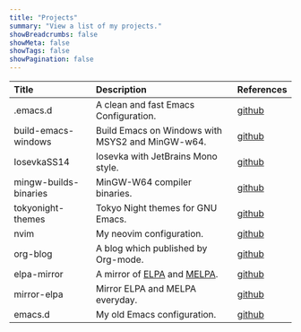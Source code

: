 ```yaml
---
title: "Projects"
summary: "View a list of my projects."
showBreadcrumbs: false
showMeta: false
showTags: false
showPagination: false
---
```


| Title                 | Description                                                                | References                                                     |
|:----------------------|:---------------------------------------------------------------------------|:---------------------------------------------------------------|
| .emacs.d              | A clean and fast Emacs Configuration.                                      | [github](https://github.com/xuchengpeng/.emacs.d)              |
| build-emacs-windows   | Build Emacs on Windows with MSYS2 and MinGW-w64.                           | [github](https://github.com/xuchengpeng/build-emacs-windows)   |
| IosevkaSS14           | Iosevka with JetBrains Mono style.                                         | [github](https://github.com/xuchengpeng/IosevkaSS14)           |
| mingw-builds-binaries | MinGW-W64 compiler binaries.                                               | [github](https://github.com/xuchengpeng/mingw-builds-binaries) |
| tokyonight-themes     | Tokyo Night themes for GNU Emacs.                                          | [github](https://github.com/xuchengpeng/tokyonight-themes)     |
| nvim                  | My neovim configuration.                                                   | [github](https://github.com/xuchengpeng/nvim)                  |
| org-blog              | A blog which published by Org-mode.                                        | [github](https://github.com/xuchengpeng/org-blog)              |
| elpa-mirror           | A mirror of [ELPA](https://elpa.gnu.org/) and [MELPA](https://melpa.org/). | [github](https://github.com/xuchengpeng/elpa-mirror)           |
| mirror-elpa           | Mirror ELPA and MELPA everyday.                                            | [github](https://github.com/xuchengpeng/mirror-elpa)           |
| emacs.d               | My old Emacs configuration.                                                | [github](https://github.com/xuchengpeng/emacs.d)               |
